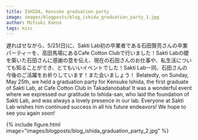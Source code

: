 ```yaml
---
title: ISHIDA, Kensuke graduation party 
image: images/blogposts/blog_ishida_graduation_party_1.jpg
author: Mitsuki Kanno
tags: misc
---
```

遅ればせながら、5/25(日)に、Sakti Lab初の卒業者である石田賢亮さんの卒業パーティーを、高田馬場にあるCafe Cotton Clubで行いました！Sakti Labの礎を築いた石田さんに感謝の意を伝え、現在の石田さんのお仕事や、私生活についても知ることができ、とてもいいイベントでした！Sakti Lab一同、石田さんの今後のご活躍をお祈りしています！また会いましょう！
Belatedly, on Sunday, May 25th, we held a graduation party for Kensuke Ishida, the first graduate of Sakti Lab, at Cafe Cotton Club in Takadanobaba!
It was a wonderful event where we expressed our gratitude to Ishida-san, who laid the foundation of Sakti Lab, and was always a lovely presence in our lab.
Everyone at Sakti Lab wishes him continued success in all his future endeavors!
We hope to see you again soon!

{% include figure.html image="images/blogposts/blog_ishida_graduation_party_2.jpg" %}


